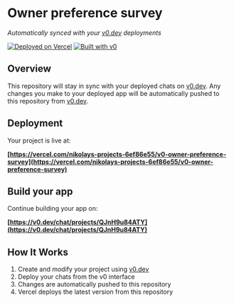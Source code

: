 # Owner preference survey

*Automatically synced with your [v0.dev](https://v0.dev) deployments*

[![Deployed on Vercel](https://img.shields.io/badge/Deployed%20on-Vercel-black?style=for-the-badge&logo=vercel)](https://vercel.com/nikolays-projects-6ef86e55/v0-owner-preference-survey)
[![Built with v0](https://img.shields.io/badge/Built%20with-v0.dev-black?style=for-the-badge)](https://v0.dev/chat/projects/QJnH9u84ATY)

## Overview

This repository will stay in sync with your deployed chats on [v0.dev](https://v0.dev).
Any changes you make to your deployed app will be automatically pushed to this repository from [v0.dev](https://v0.dev).

## Deployment

Your project is live at:

**[https://vercel.com/nikolays-projects-6ef86e55/v0-owner-preference-survey](https://vercel.com/nikolays-projects-6ef86e55/v0-owner-preference-survey)**

## Build your app

Continue building your app on:

**[https://v0.dev/chat/projects/QJnH9u84ATY](https://v0.dev/chat/projects/QJnH9u84ATY)**

## How It Works

1. Create and modify your project using [v0.dev](https://v0.dev)
2. Deploy your chats from the v0 interface
3. Changes are automatically pushed to this repository
4. Vercel deploys the latest version from this repository